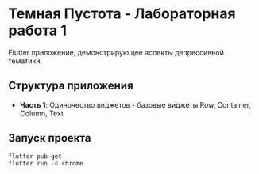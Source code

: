 # Темная Пустота - Лабораторная работа 1

Flutter приложение, демонстрирующее аспекты депрессивной тематики.

## Структура приложения

- **Часть 1**: Одиночество виджетов - базовые виджеты Row, Container, Column, Text

## Запуск проекта

```bash
flutter pub get
flutter run -d chrome